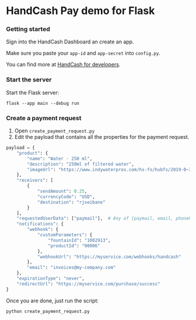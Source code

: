 # HandCash Pay demo for Flask

### Getting started
Sign into the HandCash Dashboard an create an app. 

Make sure you paste your `app-id` and `app-secret` into `config.py`.

You can find more at [HandCash for developers](https://docs.handcash.io).

### Start the server
Start the Flask server:
```shell script
flask --app main --debug run
```

### Create a payment request
1) Open `create_payment_request.py` 
2) Edit the payload that contains all the properties for the payment request.
````python
payload = {
    "product": {
        "name": "Water · 250 ml",
        "description": "250ml of filtered water",
        "imageUrl": "https://www.indywaterpros.com/hs-fs/hubfs/2019-0~3-min.jpg?width=600&name=2019-0~3-min.jpg"
    },
    "receivers": [
        {
            "sendAmount": 0.25,
            "currencyCode": "USD",
            "destination": "rjseibane"
        }
    ],
    "requestedUserData": ["paymail"],  # Any of [paymail, email, phoneNumber]
    "notifications": {
        "webhook": {
            "customParameters": {
                "fountainId": "1002913",
                "productId": "00006"
            },
            "webhookUrl": "https://myservice.com/webhooks/handcash"
        },
        "email": "invoices@my-company.com"
    },
    "expirationType": "never",
    "redirectUrl": "https://myservice.com/purchase/success"
}
````

Once you are done, just run the script:
```shell script
python create_payment_request.py
```
